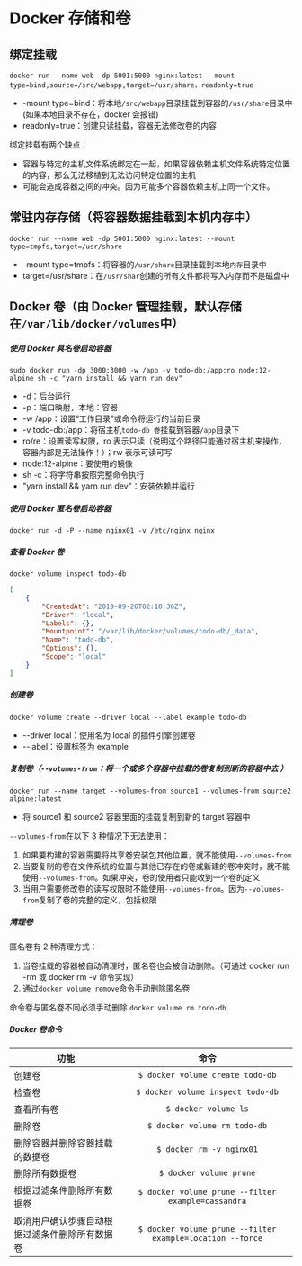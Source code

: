 # Docker 存储和卷

## 绑定挂载  
`docker run --name web -dp 5001:5000 nginx:latest --mount type=bind,source=/src/webapp,target=/usr/share，readonly=true`

* -mount type=bind：将本地`/src/webapp`目录挂载到容器的`/usr/share`目录中(如果本地目录不存在，docker 会报错)
* readonly=true：创建只读挂载，容器无法修改卷的内容

绑定挂载有两个缺点：
* 容器与特定的主机文件系统绑定在一起，如果容器依赖主机文件系统特定位置的内容，那么无法移植到无法访问特定位置的主机
* 可能会造成容器之间的冲突。因为可能多个容器依赖主机上同一个文件。

## 常驻内存存储（将容器数据挂载到本机内存中）  
`docker run --name web -dp 5001:5000 nginx:latest --mount type=tmpfs,target=/usr/share`

* -mount type=tmpfs：将容器的`/usr/share`目录挂载到本地`内存`目录中
* target=/usr/share：在`/usr/shar`创建的所有文件都将写入内存而不是磁盘中

## Docker 卷（由 Docker 管理挂载，默认存储在`/var/lib/docker/volumes`中） 

##### 使用 Docker 具名卷启动容器
`sudo docker run -dp 3000:3000 -w /app -v todo-db:/app:ro node:12-alpine sh -c "yarn install && yarn run dev"`
* -d：后台运行
* -p：端口映射，本地：容器
* -w /app：设置“工作目录”或命令将运行的当前目录
* -v todo-db:/app：将宿主机`todo-db 卷`挂载到容器`/app`目录下
* ro/re：设置读写权限，ro 表示只读（说明这个路径只能通过宿主机来操作，容器内部是无法操作！）；rw 表示可读可写
* node:12-alpine：要使用的镜像
* sh -c：将字符串按照完整命令执行
* "yarn install && yarn run dev"：安装依赖并运行

##### 使用 Docker 匿名卷启动容器
`docker run -d -P --name nginx01 -v /etc/nginx nginx`

##### 查看 Docker 卷
`docker volume inspect todo-db`
```json
[
    {
        "CreatedAt": "2019-09-26T02:18:36Z",
        "Driver": "local",
        "Labels": {},
        "Mountpoint": "/var/lib/docker/volumes/todo-db/_data",
        "Name": "todo-db",
        "Options": {},
        "Scope": "local"
    }
]
```

##### 创建卷
`docker volume create --driver local --label example todo-db`
* --driver local：使用名为 local 的插件引擎创建卷
* --label：设置标签为 example

##### 复制卷（`--volumes-from`：将一个或多个容器中挂载的卷复制到新的容器中去  ）
`docker run --name target --volumes-from source1 --volumes-from source2 alpine:latest`
* 将 source1 和 source2 容器里面的挂载复制到新的 target 容器中

`--volumes-from`在以下 3 种情况下无法使用：
1. 如果要构建的容器需要将共享卷安装包其他位置，就不能使用`--volumes-from`
2. 当要复制的卷在文件系统的位置与其他已存在的卷或新建的卷冲突时，就不能使用`--volumes-from`。如果冲突，卷的使用者只能收到一个卷的定义
3. 当用户需要修改卷的读写权限时不能使用`--volumes-from`。因为`--volumes-from`复制了卷的完整的定义，包括权限

##### 清理卷
匿名卷有 2 种清理方式：
1. 当卷挂载的容器被自动清理时，匿名卷也会被自动删除。（可通过 docker run -rm 或 docker rm -v 命令实现）
2. 通过`docker volume remove`命令手动删除匿名卷

命令卷与匿名卷不同必须手动删除
`docker volume rm todo-db`

##### Docker 卷命令
功能|命令
--|:--:
创建卷|`$ docker volume create todo-db`|
检查卷|`$ docker volume inspect todo-db`|
查看所有卷|`$ docker volume ls`|
删除卷|`$ docker volume rm todo-db`|
删除容器并删除容器挂载的数据卷|`$ docker rm -v nginx01`|
删除所有数据卷|`$ docker volume prune`|
根据过滤条件删除所有数据卷|`$ docker volume prune --filter example=cassandra`|
取消用户确认步骤自动根据过滤条件删除所有数据卷|`$ docker volume prune --filter example=location --force`|

